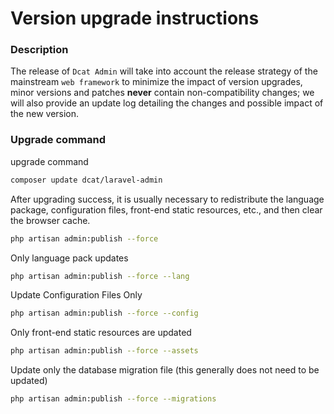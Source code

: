 # Version upgrade instructions


### Description

The release of `Dcat Admin` will take into account the release strategy of the mainstream `web framework` to minimize the impact of version upgrades, minor versions and patches **never** contain non-compatibility changes; we will also provide an update log detailing the changes and possible impact of the new version.




### Upgrade command
upgrade command
```bash
composer update dcat/laravel-admin
```

After upgrading success, it is usually necessary to redistribute the language package, configuration files, front-end static resources, etc., and then clear the browser cache.
```bash
php artisan admin:publish --force
```

Only language pack updates
```bash
php artisan admin:publish --force --lang
```

Update Configuration Files Only
```bash
php artisan admin:publish --force --config
```


Only front-end static resources are updated
```bash
php artisan admin:publish --force --assets
```

Update only the database migration file (this generally does not need to be updated)
```bash
php artisan admin:publish --force --migrations
```